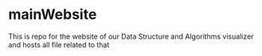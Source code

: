 # mainWebsite
This is repo for the website of our Data Structure and Algorithms visualizer and hosts all file related to that
